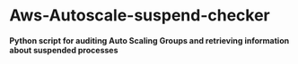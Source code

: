 # Aws-Autoscale-suspend-checker

#### Python script for auditing Auto Scaling Groups and retrieving information about suspended processes
